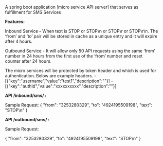 A spring boot application [micro service API server] that serves as fulfillment for SMS Services

**Features:**

Inbound Service - When text is STOP or STOP\n or STOP\r or STOP\r\n.
                  The ‘from’ and ‘to’ pair will be stored in cache as a unique entry and it will expire after 4 hours.

Outbound Service - It will allow only 50 API requests using the same ‘from’ number in
                   24 hours from the first use of the ‘from’ number and reset counter after 24 hours.

The micro services will be protected by token header and which is used for authentication. Below are example headers.
    - [{"key":"username","value":"test1","description":""}]
    - [{"key":"authId","value":"xxxxxxxxxx","description":""}]

**API /inbound/sms/ :**

Sample Request:
{
	"from": "3253280329",
	"to": "4924195509198",
	"text": "STOP\n"
}


**API /outbound/sms/ :**

Sample Request:

{
	"from": "3253280329",
	"to": "4924195509198",
	"text": "STOP\n"
}
